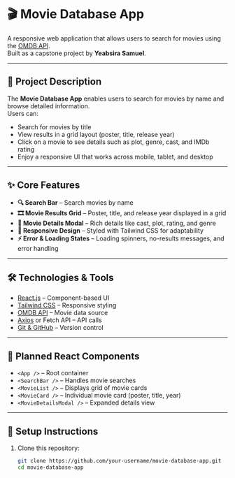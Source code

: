# 🎬 Movie Database App

A responsive web application that allows users to search for movies using the [OMDB API](https://www.omdbapi.com).  
Built as a capstone project by **Yeabsira Samuel**.

---

## 📖 Project Description
The **Movie Database App** enables users to search for movies by name and browse detailed information.  
Users can:
- Search for movies by title  
- View results in a grid layout (poster, title, release year)  
- Click on a movie to see details such as plot, genre, cast, and IMDb rating  
- Enjoy a responsive UI that works across mobile, tablet, and desktop  

---

## ✨ Core Features
- **🔍 Search Bar** – Search movies by name  
- **🎞️ Movie Results Grid** – Poster, title, and release year displayed in a grid  
- **📖 Movie Details Modal** – Rich details like cast, plot, rating, and genre  
- **📱 Responsive Design** – Styled with Tailwind CSS for adaptability  
- **⚡ Error & Loading States** – Loading spinners, no-results messages, and error handling  

---

## 🛠️ Technologies & Tools
- [React.js](https://react.dev/) – Component-based UI  
- [Tailwind CSS](https://tailwindcss.com/) – Responsive styling  
- [OMDB API](https://www.omdbapi.com) – Movie data source  
- [Axios](https://axios-http.com/) or Fetch API – API calls  
- [Git & GitHub](https://github.com/) – Version control  

---

## 📂 Planned React Components
- `<App />` – Root container  
- `<SearchBar />` – Handles movie searches  
- `<MovieList />` – Displays grid of movie cards  
- `<MovieCard />` – Individual movie card (poster, title, year)  
- `<MovieDetailsModal />` – Expanded details view  

---

## 🔑 Setup Instructions
1. Clone this repository:
   ```bash
   git clone https://github.com/your-username/movie-database-app.git
   cd movie-database-app
